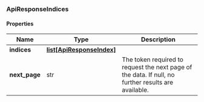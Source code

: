 

[//]: # (CLASS:ApiResponseIndices)

[//]: # (KIND:object)

### ApiResponseIndices

#### Properties

[//]: # (START_DEFINITION)

Name | Type | Description
------------ | ------------- | -------------
**indices** | [**list[ApiResponseIndex]**](ApiResponseIndex.md) |  &nbsp;
**next_page** | str | The token required to request the next page of the data. If null, no further results are available. &nbsp;

[//]: # (END_DEFINITION)


[//]: # (CONTAINED_CLASS:ApiResponseIndex)



